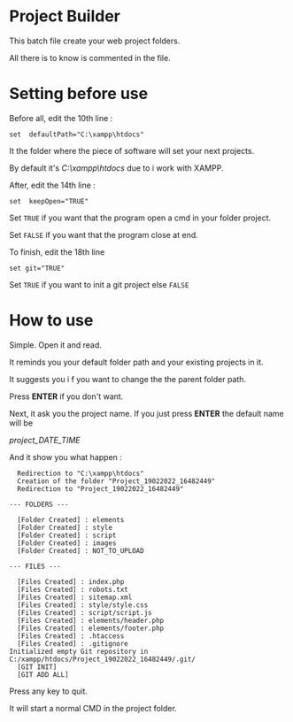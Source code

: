 # Project Builder

This batch file create your web project folders.

All there is to know is commented in the file.

# Setting before use
Before all, edit the 10th line :
```
set  defaultPath="C:\xampp\htdocs"
```

It the folder where the piece of software will set your next projects.

By default it's *C:\xampp\htdocs* due to i work with XAMPP.



After, edit the 14th line :
```
set  keepOpen="TRUE"
```

Set `TRUE` if you want that the program open a cmd in your folder project.

Set `FALSE` if you want that the program close at end.

To finish, edit the 18th line
```
set git="TRUE"
```

Set `TRUE` if you want to init a git project else `FALSE`

# How to use
Simple. Open it and read.

It reminds you your default folder path and your existing projects in it.

It suggests you i f you want to change the the parent folder path.

Press **ENTER** if you don't want.

Next, it ask you the project name. If you just press **ENTER** the default name will be

*project_DATE_TIME*

And it show you what happen :
```
  Redirection to "C:\xampp\htdocs"
  Creation of the folder "Project_19022022_16482449"
  Redirection to "Project_19022022_16482449"

--- FOLDERS ---

  [Folder Created] : elements
  [Folder Created] : style   
  [Folder Created] : script       
  [Folder Created] : images       
  [Folder Created] : NOT_TO_UPLOAD

--- FILES ---

  [Files Created] : index.php
  [Files Created] : robots.txt 
  [Files Created] : sitemap.xml
  [Files Created] : style/style.css
  [Files Created] : script/script.js
  [Files Created] : elements/header.php
  [Files Created] : elements/footer.php
  [Files Created] : .htaccess
  [Files Created] : .gitignore
Initialized empty Git repository in C:/xampp/htdocs/Project_19022022_16482449/.git/
  [GIT INIT]
  [GIT ADD ALL]
```


Press any key to quit.

It will start a normal CMD in the project folder.
